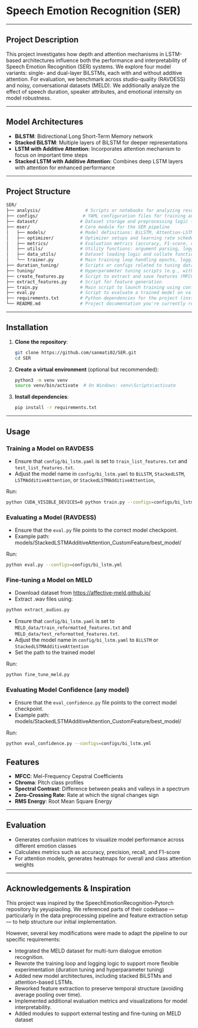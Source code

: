 # Speech Emotion Recognition (SER)

---
## Project Description

This project investigates how depth and attention mechanisms in LSTM-based architectures influence both the performance and interpretability of Speech Emotion Recognition (SER) systems. We explore four model variants: single- and dual-layer BiLSTMs, each with and without additive attention. For evaluation, we benchmark across studio-quality (RAVDESS) and noisy, conversational datasets (MELD). We additionally analyze the effect of speech duration, speaker attributes, and emotional intensity on model robustness.

---

## Model Architectures

* **BiLSTM**: Bidirectional Long Short-Term Memory network
* **Stacked BiLSTM**: Multiple layers of BiLSTM for deeper representations
* **LSTM with Additive Attention**: Incorporates attention mechanism to focus on important time steps
* **Stacked LSTM with Additive Attention**: Combines deep LSTM layers with attention for enhanced performance

---

## Project Structure

```bash
SER/
├── analysis/                 # Scripts or notebooks for analyzing results (e.g., accuracy trends, errors)
├── configs/                 # YAML configuration files for training and evaluation setups
├── dataset/                # Dataset storage and preprocessing logic (e.g., manifest generation, slicing)
├── mser/                   # Core module for the SER pipeline
│   ├── models/             # Model definitions: BiLSTM, Attention-LSTM, etc.
│   ├── optimizer/          # Optimizer setups and learning rate schedulers
│   ├── metrics/            # Evaluation metrics (accuracy, F1-score, confusion matrix logic)
│   ├── utils/              # Utility functions: argument parsing, logging, plotting
│   ├── data_utils/         # Dataset loading logic and collate functions for DataLoader
│   └── trainer.py          # Main training loop handling epochs, logging, checkpointing
├── duration_tuning/        # Scripts or configs related to tuning dataset duration thresholds
├── tuning/                 # Hyperparameter tuning scripts (e.g., with Optuna or grid search)
├── create_features.py      # Script to extract and save features (MFCC) from raw audio
├── extract_features.py     # Script for feature generation
├── train.py                # Main script to launch training using config files
├── eval.py                 # Script to evaluate a trained model on validation/test data
├── requirements.txt        # Python dependencies for the project (install with pip)
└── README.md               # Project documentation you're currently reading
```


---

## Installation

1. **Clone the repository**:

   ```bash
   git clone https://github.com/sanmati02/SER.git
   cd SER
   ```

2. **Create a virtual environment** (optional but recommended):

   ```bash
   python3 -m venv venv
   source venv/bin/activate  # On Windows: venv\Scripts\activate
   ```

3. **Install dependencies**:

   ```bash
   pip install -r requirements.txt
   ```

---

## Usage

### Training a Model on RAVDESS

- Ensure that `config/bi_lstm.yaml` is set to `train_list_features.txt` and `test_list_features.txt`. 
- Adjust the model name in `config/bi_lstm.yaml` to `BiLSTM`, `StackedLSTM`, `LSTMAdditiveAttention`, or `StackedLSTMAdditiveAttention`, 

Run: 

```bash
python CUDA_VISIBLE_DEVICES=0 python train.py --configs=configs/bi_lstm.yml
```

### Evaluating a Model (RAVDESS)

* Ensure that the `eval.py` file points to the correct model checkpoint. 
* Example path: models/StackedLSTMAdditiveAttention_CustomFeature/best_model/

Run:

```bash
python eval.py --configs=configs/bi_lstm.yml
```

### Fine-tuning a Model on MELD

- Download dataset from https://affective-meld.github.io/ 
- Extract .wav files using:
```bash
python extract_audios.py
```
- Ensure that `config/bi_lstm.yaml` is set to `MELD_data/train_reformatted_features.txt` and `MELD_data/test_reformatted_features.txt`. 
- Adjust the model name in `config/bi_lstm.yaml` to `BiLSTM` or `StackedLSTMAdditiveAttention`
- Set the path to the trained model

Run:

```bash
python fine_tune_meld.py
```

### Evaluating Model Confidence (any model)

* Ensure that the `eval_confidence.py` file points to the correct model checkpoint. 
* Example path: models/StackedLSTMAdditiveAttention_CustomFeature/best_model/

Run:

```bash
python eval_confidence.py --configs=configs/bi_lstm.yml
```

## Features

* **MFCC**: Mel-Frequency Cepstral Coefficients
* **Chroma**: Pitch class profiles
* **Spectral Contrast**: Difference between peaks and valleys in a spectrum
* **Zero-Crossing Rate**: Rate at which the signal changes sign
* **RMS Energy**: Root Mean Square Energy

---

## Evaluation

* Generates confusion matrices to visualize model performance across different emotion classes
* Calculates metrics such as accuracy, precision, recall, and F1-score
* For attention models, generates heatmaps for overall and class attention weights

 ---
 
 ## Acknowledgements & Inspiration

This project was inspired by the SpeechEmotionRecognition-Pytorch repository by yeyupiaoling. We referenced parts of their codebase — particularly in the data preprocessing pipeline and feature extraction setup — to help structure our initial implementation.

However, several key modifications were made to adapt the pipeline to our specific requirements:

- Integrated the MELD dataset for multi-turn dialogue emotion recognition.
- Rewrote the training loop and logging logic to support more flexible experimentation (duration tuning and hyperparameter tuning)
- Added new model architectures, including stacked BiLSTMs and attention-based LSTMs.
- Reworked feature extraction to preserve temporal structure (avoiding average pooling over time).
- Implemented additional evaluation metrics and visualizations for model interpretability.
- Added modules to support external testing and fine-tuning on MELD dataset 
